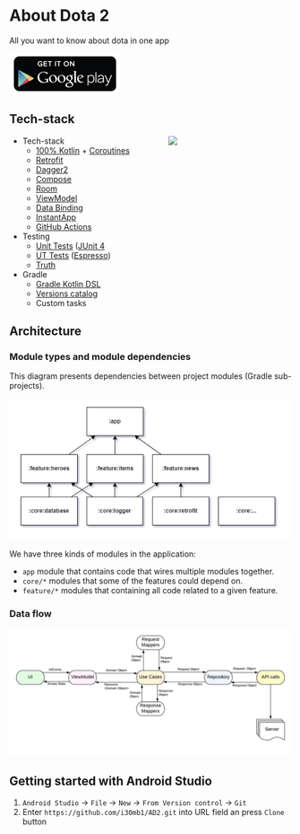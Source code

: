 # About Dota 2

All you want to know about dota in one app

[![CC0](readme-files/google_play.png)](https://play.google.com/store/apps/details?id=n7.ad2)

## Tech-stack

<img src="readme-files/app.gif" width="200" align="right" hspace="20">

* Tech-stack
  * [100% Kotlin](https://kotlinlang.org/) + [Coroutines](https://kotlinlang.org/docs/reference/coroutines-overview.html)
  * [Retrofit](https://square.github.io/retrofit/)
  * [Dagger2](https://dagger.dev/)
  * [Compose](https://developer.android.com/jetpack/compose)
  * [Room](https://developer.android.com/topic/libraries/architecture/room)
  * [ViewModel](https://developer.android.com/topic/libraries/architecture/viewmodel)
  * [Data Binding](https://developer.android.com/topic/libraries/data-binding)
  * [InstantApp](https://developer.android.com/topic/google-play-instant)
  * [GitHub Actions](https://github.com/features/actions)
* Testing
    * [Unit Tests](https://en.wikipedia.org/wiki/Unit_testing) ([JUnit 4](https://junit.org/junit4/)
    * [UT Tests](https://en.wikipedia.org/wiki/Graphical_user_interface_testing) ([Espresso](https://developer.android.com/training/testing/espresso))
    * [Truth](https://truth.dev/)
* Gradle
    * [Gradle Kotlin DSL](https://docs.gradle.org/current/userguide/kotlin_dsl.html)
    * [Versions catalog](https://docs.gradle.org/7.0-milestone-1/userguide/platforms.html)
    * Custom tasks

## Architecture

### Module types and module dependencies

This diagram presents dependencies between project modules (Gradle sub-projects).

![module_dependencies](readme-files/modules.png)

We have three kinds of modules in the application:

- `app` module that contains code that wires multiple modules together.
- `core/*` modules that some of the features could depend on.
- `feature/*` modules that containing all code related to a given feature.

### Data flow

![app_data_flow](readme-files/data_flow.png)

## Getting started with Android Studio

1. `Android Studio` -> `File` -> `New` -> `From Version control` -> `Git`
2. Enter `https://github.com/i30mb1/AD2.git` into URL field an press `Clone` button